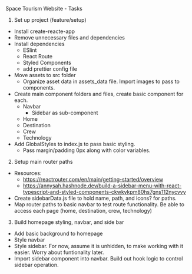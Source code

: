 Space Tourism Website - Tasks

1. Set up project (feature/setup)

- Install create-reacte-app
- Remove unnecessary files and dependencies
- Install dependencies
  - ESlint
  - React Route
  - Styled Components
  - add prettier config file
- Move assets to src folder
  - Organize asset data in assets_data file. Import images to pass to components.
- Create main component folders and files, create basic component for each.
  - Navbar
    - Sidebar as sub-component
  - Home
  - Destination
  - Crew
  - Technology
- Add GlobalStyles to index.js to pass basic styling.
  - Pass margin/padding 0px along with color variables.

2. Setup main router paths

- Resources:
  - https://reactrouter.com/en/main/getting-started/overview
  - https://annysah.hashnode.dev/build-a-sidebar-menu-with-react-typescript-and-styled-components-ckwkykpm80hs7gns112nycvvy
- Create sidebarData.js file to hold name, path, and icons? for paths.
- Map router paths to basic navbar to test route functionality. Be able to access each page (home, destination, crew, technology)

3. Build homepage styling, navbar, and side bar

- Add basic background to homepage
- Style navbar
- Style sidebar. For now, assume it is unhidden, to make working with it easier. Worry about funtionality later.
- Import sidebar component into navbar. Build out hook logic to control sidebar operation.
